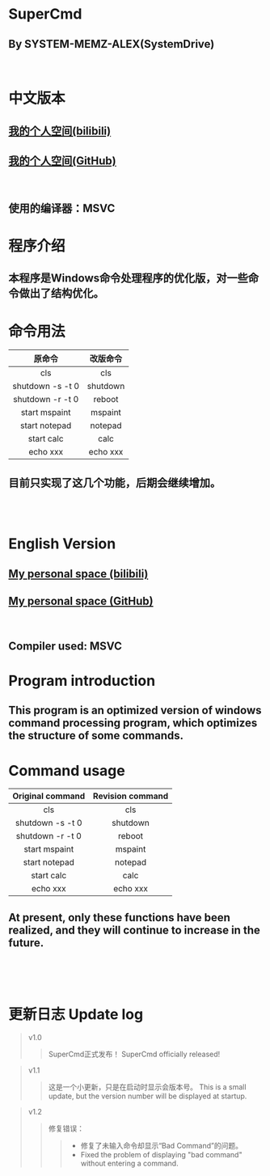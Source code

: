 # SuperCmd
## By SYSTEM-MEMZ-ALEX(SystemDrive)
</br>

# 中文版本
## [我的个人空间(bilibili)](https://space.bilibili.com/1802312406)
## [我的个人空间(GitHub)](https://github.com/SYSTEM-MEMZ-ALEX)
</br>

## 使用的编译器：MSVC
# 程序介绍
## 本程序是Windows命令处理程序的优化版，对一些命令做出了结构优化。
# 命令用法
|原命令|改版命令|
|:---:|:---:|
|cls|cls|
|shutdown -s -t 0|shutdown|
|shutdown -r -t 0|reboot|
|start mspaint|mspaint|
|start notepad|notepad|
|start calc|calc|
|echo xxx|echo xxx|
## 目前只实现了这几个功能，后期会继续增加。
</br>
</br>

# English Version
## [My personal space (bilibili)](https://space.bilibili.com/1802312406)
## [My personal space (GitHub)](https://github.com/SYSTEM-MEMZ-ALEX)
</br>

## Compiler used: MSVC
# Program introduction
## This program is an optimized version of windows command processing program, which optimizes the structure of some commands.
# Command usage
|Original command|Revision command|
|:---:|:---:|
|cls|cls|
|shutdown -s -t 0|shutdown|
|shutdown -r -t 0|reboot|
|start mspaint|mspaint|
|start notepad|notepad|
|start calc|calc|
|echo xxx|echo xxx|
## At present, only these functions have been realized, and they will continue to increase in the future.
</br></br></br>

# 更新日志 Update log
> v1.0
>> SuperCmd正式发布！
>> SuperCmd officially released!

> v1.1
>> 这是一个小更新，只是在启动时显示会版本号。
>>This is a small update, but the version number will be displayed at startup.

> v1.2
>> 修复错误：
>>> - 修复了未输入命令却显示“Bad Command”的问题。
>>> - Fixed the problem of displaying "bad command" without entering a command.
